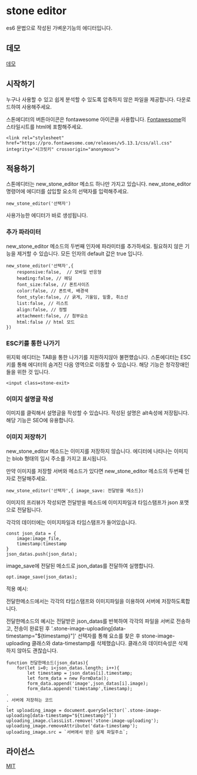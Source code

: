 # stone editor
es6 문법으로 작성된 가벼운기능의 에디터입니다.

## 데모
[데모](http://madstone.dothome.co.kr/)


## 시작하기
누구나 사용할 수 있고 쉽게 분석할 수 있도록 압축하지 않은 파일을 제공합니다.
다운로드하여 사용해주세요.

스톤에디터의 버튼아이콘은 fontawesome 아이콘을 사용합니다.
[Fontawesome](https://fontawesome.com/)의 스타일시트를 html에 포함해주세요.

    <link rel="stylesheet" href="https://pro.fontawesome.com/releases/v5.13.1/css/all.css" integrity="시크릿키" crossorigin="anonymous">



## 적용하기
스톤에디터는 new_stone_editor 메소드 하나만 가지고 있습니다.
new_stone_editor 명령어에 에디터를 삽입할 요소의 선택자를 입력해주세요.

	new_stone_editor('선택자')

사용가능한 에디터가 바로 생성됩니다.


### 추가 파라미터
new_stone_editor 메소드의 두번째 인자에 파라미터를 추가하세요. 필요하지 않은 기능을 제거할 수 있습니다. 모든 인자의 default 값은 true 입니다.

	new_stone_editor('선택자',{
		responsive:false,  // 모바일 반응형
		heading:false, // 헤딩
		font_size:false, // 폰트사이즈
		color:false, // 폰트색, 배경색
		font_style:false, // 굵게, 기울임, 밑줄, 취소선
		list:false, // 리스트
		align:false, // 정렬
		attachment:false, // 첨부요소
		html:false // html 모드
	})

### ESC키를 통한 나가기
위지윅 에디터는 TAB을 통한 나가기를 지원하지않아 불편헀습니다. 스톤에디터는 ESC키를 통해 에디터의 숨겨진 다음 영역으로 이동할 수 있습니다. 해당 기능은 청각장애인들을 위한 것 입니다.

	<input class=stone-exit>

### 이미지 설명글 작성
이미지를 클릭해서 설명글을 작성할 수 있습니다. 작성된 설명은 alt속성에 저장됩니다. 해당 기능은 SEO에 유용합니다.

### 이미지 저장하기
new_stone_editor 메소드는 이미지를 저장하지 않습니다.
에디터에 나타나는 이미지는 blob 형태의 임시 주소를 가지고 표시됩니다.

만약 이미지를 저장할 서버와 메소드가 있다면 new_stone_editor 메소드의 두번째 인자로 전달해주세요.

	new_stone_editor('선택자',{ image_save: 전달받을 메소드})

이미지의 프리뷰가 작성되면 전달받을 메소드에 이미지파일과 타임스탬프가 json 포맷으로 전달됩니다.


각각의 데이터에는 이미지파일과 타임스탬프가 들어있습니다.

	const json_data = {
		image:image_file,
		timestamp:timestamp
	}
	json_datas.push(json_data);



image_save에 전달된 메소드로 json_datas를 전달하여 실행합니다.

	opt.image_save(json_datas);



적용 예시:

전달한메소드에서는 각각의 타임스탬프와 이미지파일을 이용하여 서버에 저장하도록합니다.

전달한메소드의 예시는 전달받은 json_datas를 반복하여 각각의 파일을 서버로 전송하고,
전송이 완료된 후 '.stone-image-uploading[data-timestamp="${timestamp}"]' 선택자를 통해 요소를 찾은 후
stone-image-uploading 클래스와 data-timestamp를 삭제했습니다.
클래스와 데이터속성은 삭제하지 않아도 괜찮습니다.

	function 전달한메소드(json_datas){
		for(let i=0; i<json_datas.length; i++){
			let timestamp = json_datas[i].timestamp;
			let form_data = new FormData();
			form_data.append('image',json_datas[i].image);
			form_data.append('timestamp',timestamp);
	.
	. 서버에 저장하는 코드
	.
	let uploading_image = document.querySelector(`.stone-image-uploading[data-timestamp="${timestamp}"]`)
	uploading_image.classList.remove('stone-image-uploading');
	uploading_image.removeAttribute('data-timestamp');
	uploading_image.src = `서버에서 받은 실제 파일주소`;

## 라이선스
[MIT](https://github.com/sveltejs/sapper/blob/master/LICENSE)